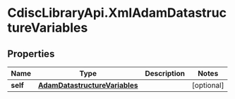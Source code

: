 # CdiscLibraryApi.XmlAdamDatastructureVariables

## Properties

Name | Type | Description | Notes
------------ | ------------- | ------------- | -------------
**self** | [**AdamDatastructureVariables**](AdamDatastructureVariables.md) |  | [optional] 


